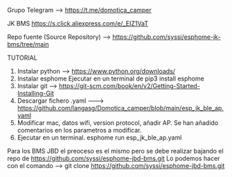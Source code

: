 Grupo Telegram --> https://t.me/domotica_camper


JK BMS https://s.click.aliexpress.com/e/_EIZ1VaT

Repo fuente (Source Repository) --> https://github.com/syssi/esphome-jk-bms/tree/main



TUTORIAL
1. Instalar python --> https://www.python.org/downloads/
2. Instalar esphome Ejecutar en un terminal de pip3 install esphome
3. Instalar git  --> https://git-scm.com/book/en/v2/Getting-Started-Installing-Git 
4. Descargar fichero .yaml ---> https://github.com/langasg/Domotica_camper/blob/main/esp_jk_ble_ap.yaml
5. Modificar mac, datos wifi, version protocol, añadir AP. Se han añadido comentarios en los parametros a modificar.
6. Ejecutar en un terminal.   esphome run esp_jk_ble_ap.yaml



Para los BMS JBD el preoceso es el mismo pero se debe realizar bajando el repo de https://github.com/syssi/esphome-jbd-bms.git
Lo podemos hacer con el comando --> git clone https://github.com/syssi/esphome-jbd-bms.git

